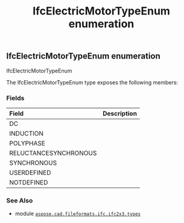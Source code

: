 ﻿---
title: IfcElectricMotorTypeEnum enumeration
second_title: Aspose.CAD for Python via .NET API References
description: 
type: docs
weight: 2220
url: /python-net/aspose.cad.fileformats.ifc.ifc2x3.types/ifcelectricmotortypeenum/
is_root: false
---

## IfcElectricMotorTypeEnum enumeration

IfcElectricMotorTypeEnum



The IfcElectricMotorTypeEnum type exposes the following members:

### Fields
| Field | Description |
| :- | :- |
| DC |  |
| INDUCTION |  |
| POLYPHASE |  |
| RELUCTANCESYNCHRONOUS |  |
| SYNCHRONOUS |  |
| USERDEFINED |  |
| NOTDEFINED |  |



### See Also
* module [`aspose.cad.fileformats.ifc.ifc2x3.types`](..)
